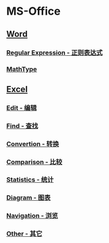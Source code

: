 # MS-Office

## [Word](https://github.com/Dream4ever/MS-Office/blob/master/word.md)

### [Regular Expression - 正则表达式](https://github.com/Dream4ever/MS-Office/blob/master/word.md#正则表达式)

### [MathType](https://github.com/Dream4ever/MS-Office/blob/master/word.md#mathtype)

## [Excel](https://github.com/Dream4ever/MS-Office/blob/master/Excel.md)

### [Edit - 编辑](https://github.com/Dream4ever/MS-Office/blob/master/Excel.md#编辑)

### [Find - 查找](https://github.com/Dream4ever/MS-Office/blob/master/Excel.md#查找)

### [Convertion - 转换](https://github.com/Dream4ever/MS-Office/blob/master/Excel.md#转换)

### [Comparison - 比较](https://github.com/Dream4ever/MS-Office/blob/master/Excel.md#比较)

### [Statistics - 统计](https://github.com/Dream4ever/MS-Office/blob/master/Excel.md#统计)

### [Diagram - 图表](https://github.com/Dream4ever/MS-Office/blob/master/Excel.md#图表)

### [Navigation - 浏览](https://github.com/Dream4ever/MS-Office/blob/master/Excel.md#浏览)

### [Other - 其它](https://github.com/Dream4ever/MS-Office/blob/master/Excel.md#其它)

